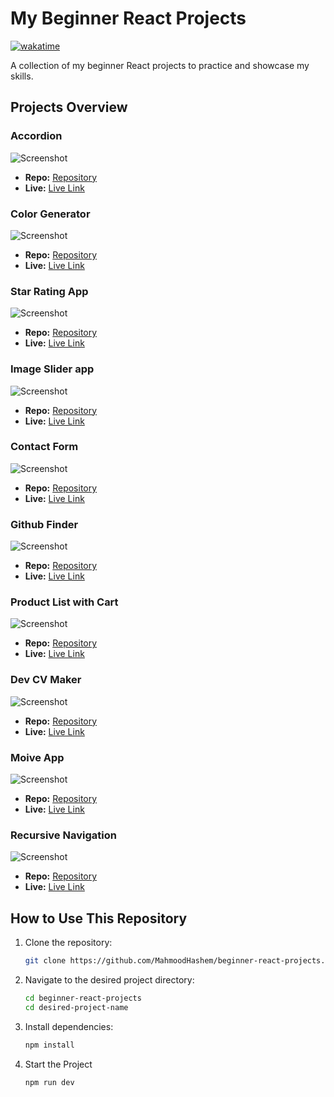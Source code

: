 # My Beginner React Projects

[![wakatime](https://wakatime.com/badge/user/da6980bd-5884-44cf-b12d-d601697eabec/project/cfab234c-d843-45a0-ab43-9df0d47eb69d.svg)](https://wakatime.com/badge/user/da6980bd-5884-44cf-b12d-d601697eabec/project/cfab234c-d843-45a0-ab43-9df0d47eb69d)

A collection of my beginner React projects to practice and showcase my skills.

## Projects Overview

### **Accordion**

![Screenshot](./accordion/public/screenshot.png)

- **Repo:** [Repository](https://github.com/MahmoodHashem/beginner-react-projects/tree/main/accordion)
- **Live:** [Live Link]()

### **Color Generator**

![Screenshot](./random-color-generator/public/screenshot.gif)

- **Repo:** [Repository](https://github.com/MahmoodHashem/beginner-react-projects/tree/main/random-color-generator)
- **Live:** [Live Link](https://beginner-react-projects-colorgenerator.vercel.app/)

### **Star Rating App**

![Screenshot](./star-rating/public/screenshot.gif)

- **Repo:** [Repository](https://github.com/MahmoodHashem/beginner-react-projects/tree/main/star-rating)
- **Live:** [Live Link](https://beginner-react-projects-seven.vercel.app/)

### **Image Slider app**

![Screenshot](./image-slider/public/screenshot.png)

- **Repo:** [Repository](https://github.com/MahmoodHashem/beginner-react-projects/tree/main/image-slider)
- **Live:** [Live Link](https://beginner-react-projects-imageslider.vercel.app/)

### **Contact Form**

![Screenshot](./form/public/screenshot.png)

- **Repo:** [Repository](https://github.com/MahmoodHashem/beginner-react-projects/tree/main/form)
- **Live:** [Live Link](https://contact-form-vert-phi.vercel.app/)

### **Github Finder**

![Screenshot](./github-user-search/public/screenshot.png)

- **Repo:** [Repository](https://github.com/MahmoodHashem/beginner-react-projects/tree/main/github-user-search)
- **Live:** [Live Link](https://github-finder-zeta-sepia.vercel.app/)

### **Product List with Cart**

![Screenshot](./product-list/public/screenshot.png)

- **Repo:** [Repository](https://github.com/MahmoodHashem/beginner-react-projects/tree/main/product-list)
- **Live:** [Live Link](https://product-list-dun.vercel.app/)

### **Dev CV Maker**

![Screenshot](./dev-cv-maker/public/screenshot.png)

- **Repo:** [Repository](https://github.com/MahmoodHashem/beginner-react-projects/tree/main/dev-cv-maker)
- **Live:** [Live Link](https://dev-cv-maker.vercel.app/)

### **Moive App**

![Screenshot](./movie-app/public/screenshot.png)

- **Repo:** [Repository](https://github.com/MahmoodHashem/beginner-react-projects/tree/main/movie-app)
- **Live:** [Live Link](https://movie-land-teal.vercel.app/)

### **Recursive Navigation**

![Screenshot](./world-tree-view/public/screenshot.gif)

- **Repo:** [Repository](https://github.com/MahmoodHashem/beginner-react-projects/tree/main/world-tree-view)
- **Live:** [Live Link](https://movie-land-teal.vercel.app/)

## How to Use This Repository

1. Clone the repository:
   ```bash
   git clone https://github.com/MahmoodHashem/beginner-react-projects.git
   ```
2. Navigate to the desired project directory:
   ```bash
   cd beginner-react-projects
   cd desired-project-name
   ```
3. Install dependencies:
   ```bash
   npm install
   ```
4. Start the Project
   ```bash
   npm run dev
   ```
